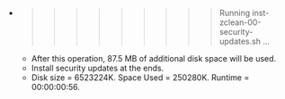 * >>>>>>>>> Running inst-zclean-00-security-updates.sh ...
  * After this operation, 87.5 MB of additional disk space will be used.
  * Install security updates at the ends.
  * Disk size = 6523224K. Space Used = 250280K. Runtime = 00:00:00:56.
